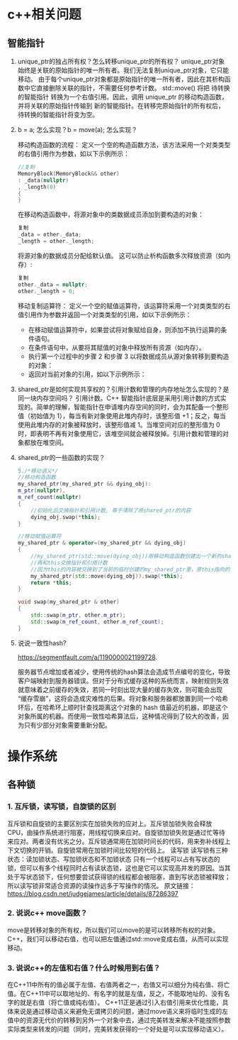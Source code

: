# c++相关问题
## 智能指针
1. unique_ptr的独占所有权？怎么转移unique_ptr的所有权？
    unique_ptr对象始终是关联的原始指针的唯一所有者。我们无法复制unique_ptr对象，它只能移动。
    由于每个unique_ptr对象都是原始指针的唯一所有者，因此在其析构函数中它直接删除关联的指针，不需要任何参考计数。
    std::move() 将把 待转换的智能指针 转换为一个右值引用。因此，调用 unique_ptr 的移动构造函数，并将关联的原始指针传输到 新的智能指针。在转移完原始指针的所有权后， 待转换的智能指针将变为空。
2. b = a; 怎么实现？b = move(a); 怎么实现？

    移动构造函数的流程：
    定义一个空的构造函数方法，该方法采用一个对类类型的右值引用作为参数，如以下示例所示：
    ```C++
    //复制
    MemoryBlock(MemoryBlock&& other)
    : _data(nullptr)
    , _length(0)
    {
    }
    ```
    在移动构造函数中，将源对象中的类数据成员添加到要构造的对象：

    ```C++
    复制
    _data = other._data;
    _length = other._length;
    ```
    将源对象的数据成员分配给默认值。 这可以防止析构函数多次释放资源（如内存）:
    ```C++
    复制
    other._data = nullptr;
    other._length = 0;
    ```
    移动复制运算符：
    定义一个空的赋值运算符，该运算符采用一个对类类型的右值引用作为参数并返回一个对类类型的引用，如以下示例所示：
    - 在移动赋值运算符中，如果尝试将对象赋给自身，则添加不执行运算的条件语句。
    - 在条件语句中，从要将其赋值的对象中释放所有资源（如内存）。
    - 执行第一个过程中的步骤 2 和步骤 3 以将数据成员从源对象转移到要构造的对象：
    - 返回对当前对象的引用，如以下示例所示：

3. shared_ptr是如何实现共享权的？引用计数和管理的内存地址怎么实现的？是同一块内存空间吗？
    引用计数。C++ 智能指针底层是采用引用计数的方式实现的。简单的理解，智能指针在申请堆内存空间的同时，会为其配备一个整形值（初始值为 1），每当有新对象使用此堆内存时，该整形值 +1；反之，每当使用此堆内存的对象被释放时，该整形值减 1。当堆空间对应的整形值为 0 时，即表明不再有对象使用它，该堆空间就会被释放掉。引用计数和管理的对象都放在堆空间。

4. shared_ptr的一些函数的实现？
    ``` C++
    5./*移动语义*/
    //移动构造函数
    my_shared_ptr(my_shared_ptr && dying_obj): 
    m_ptr(nullptr),
    m_ref_count(nullptr)
    {
        //初始化后交换指针和引用计数, 等于清除了原shared_ptr的内容
        dying_obj.swap(*this);
    }

    //移动赋值运算符
    my_shared_ptr & operator=(my_shared_ptr && dying_obj)
    {
        //my_shared_ptr(std::move(dying_obj))用移动构造函数创建出一个新的shared_ptr(此时dying_obj的内容被清除了)
        //再和this交换指针和引用计数
        //因为this的内容被交换到了当前的临时创建的my_shared_ptr里，原this指向的引用计数-1
        my_shared_ptr(std::move(dying_obj)).swap(*this);
        return *this;
    }

    void swap(my_shared_ptr & other)
    {
        std::swap(m_ptr, other.m_ptr);
        std::swap(m_ref_count, other.m_ref_count);
    }
    ```

5. 说说一致性hash?

    https://segmentfault.com/a/1190000021199728.

    服务器节点增加或者减少，使用传统的hash算法会造成节点编号的变化，导致客户端映射到服务器错误。但对于分布式缓存这种的系统而言，映射规则失效就意味着之前缓存的失效，若同一时刻出现大量的缓存失效，则可能会出现 “缓存雪崩”，这将会造成灾难性的后果。将对象和服务器都放置到同一个哈希环后，在哈希环上顺时针查找距离这个对象的 hash 值最近的机器，即是这个对象所属的机器。而使用一致性哈希算法后，这种情况得到了较大的改善，因为只有少部分对象需要重新分配。




# 操作系统
## 各种锁
### 1. 互斥锁，读写锁，自旋锁的区别
互斥锁和自旋锁的主要区别实在加锁失败的应对上。互斥锁加锁失败会释放CPU，由操作系统进行阻塞，用线程切换来应对。自旋锁加锁失败是通过忙等待来应对。两者没有优劣之分。互斥锁通常用在加锁时间长的代码，用来弥补线程上下文切换的开销。自旋锁常用在加锁时间比较短的代码上。
读写锁
读写锁有三种状态：读加锁状态、写加锁状态和不加锁状态 
只有一个线程可以占有写状态的锁，但可以有多个线程同时占有读状态锁，这也是它可以实现高并发的原因。当其处于写状态锁下，任何想要尝试获得锁的线程都会被阻塞，直到写状态锁被释放；所以读写锁非常适合资源的读操作远多于写操作的情况。
原文链接：https://blog.csdn.net/judgejames/article/details/87286397

### 2. 说说c++ move函数？
move是转移对象的所有权，所以我们可以move的是可以转移所有权的对象。
C++，我们可以移动右值，也可以把左值通过std::move变成右值，从而可以实现移动。

### 3. 说说c++的左值和右值？什么时候用到右值？
在C++11中所有的值必属于左值、右值两者之一，右值又可以细分为纯右值、将亡值。在C++11中可以取地址的、有名字的就是左值，反之，不能取地址的、没有名字的就是右值（将亡值或纯右值）。
C++11正是通过引入右值引用来优化性能，具体来说是通过移动语义来避免无谓拷贝的问题，通过move语义来将临时生成的左值中的资源无代价的转移到另外一个对象中去，通过完美转发来解决不能按照参数实际类型来转发的问题（同时，完美转发获得的一个好处是可以实现移动语义）。



